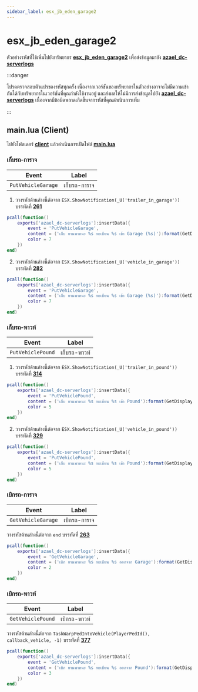 ```yaml
---
sidebar_label: esx_jb_eden_garage2
---
```


# esx_jb_eden_garage2

ตัวอย่างรหัสที่ใช้เพิ่มไปยังทรัพยากร **[esx_jb_eden_garage2](https://github.com/TanguyOrtegat/esx_jb_eden_garage2)** เพื่อส่งข้อมูลมายัง **[azael_dc-serverlogs](../../)**

:::danger

โปรดตรวจสอบตัวแปรของรหัสทุกครั้ง เนื่องจากเวอร์ชันของทรัพยากรในตัวอย่างอาจจะไม่มีความเข้ากันได้กับทรัพยากรในเวอร์ชันที่คุณกำลังใช้งานอยู่ และส่งผลให้ไม่มีการส่งข้อมูลไปยัง **[azael_dc-serverlogs](../../)** เนื่องจากมีข้อผิดพลาดเกิดขึ้นจากรหัสที่คุณดำเนินการเพิ่ม

:::

## main.lua (Client)

ไปยังโฟลเดอร์ **[client](https://github.com/TanguyOrtegat/esx_jb_eden_garage2/tree/master/client)** แล้วดำเนินการเปิดไฟล์ **[main.lua](https://github.com/TanguyOrtegat/esx_jb_eden_garage2/blob/master/client/main.lua)**

### เก็บรถ-การาจ

| Event                                  | Label
|----------------------------------------|----------------------------------------
| `PutVehicleGarage`                     | เก็บรถ-การาจ

1. วางรหัสด้านล่างนี้ต่อจาก `ESX.ShowNotification(_U('trailer_in_garage'))` บรรทัดที่ **[261](https://github.com/TanguyOrtegat/esx_jb_eden_garage2/blob/master/client/main.lua#L261)**

```lua
pcall(function()
    exports['azael_dc-serverlogs']:insertData({
        event = 'PutVehicleGarage',
        content = ('เก็บ ยานพาหนะ %s ทะเบียน %s เข้า Garage (%s)'):format(GetDisplayNameFromVehicleModel(trailerProps.model), trailerProps.plate, garage_name),
        color = 7
    })
end)
```

2. วางรหัสด้านล่างนี้ต่อจาก `ESX.ShowNotification(_U('vehicle_in_garage'))` บรรทัดที่ **[282](https://github.com/TanguyOrtegat/esx_jb_eden_garage2/blob/master/client/main.lua#L282)**

```lua
pcall(function()
    exports['azael_dc-serverlogs']:insertData({
        event = 'PutVehicleGarage',
        content = ('เก็บ ยานพาหนะ %s ทะเบียน %s เข้า Garage (%s)'):format(GetDisplayNameFromVehicleModel(vehicleProps.model), vehicleProps.plate, garage_name),
        color = 7
    })
end)
```

### เก็บรถ-พาวท์

| Event                                  | Label
|----------------------------------------|----------------------------------------
| `PutVehiclePound`                      | เก็บรถ-พาวท์

1. วางรหัสด้านล่างนี้ต่อจาก `ESX.ShowNotification(_U('trailer_in_pound'))` บรรทัดที่ **[314](https://github.com/TanguyOrtegat/esx_jb_eden_garage2/blob/master/client/main.lua#L314)**

```lua
pcall(function()
    exports['azael_dc-serverlogs']:insertData({
        event = 'PutVehiclePound',
        content = ('เก็บ ยานพาหนะ %s ทะเบียน %s เข้า Pound'):format(GetDisplayNameFromVehicleModel(trailerProps.model), trailerProps.plate),
        color = 5
    })
end)
```

2. วางรหัสด้านล่างนี้ต่อจาก `ESX.ShowNotification(_U('vehicle_in_pound'))` บรรทัดที่ **[329](https://github.com/TanguyOrtegat/esx_jb_eden_garage2/blob/master/client/main.lua#L329)**

```lua
pcall(function()
    exports['azael_dc-serverlogs']:insertData({
        event = 'PutVehiclePound',
        content = ('เก็บ ยานพาหนะ %s ทะเบียน %s เข้า Pound'):format(GetDisplayNameFromVehicleModel(vehicleProps.model), vehicleProps.plate),
        color = 5
    })
end)
```

### เบิกรถ-การาจ

| Event                                  | Label
|----------------------------------------|----------------------------------------
| `GetVehicleGarage`                     | เบิกรถ-การาจ

วางรหัสด้านล่างนี้ต่อจาก `end` บรรทัดที่ **[263](https://github.com/TanguyOrtegat/esx_jb_eden_garage2/blob/master/client/main.lua#L363)**

```lua
pcall(function()
    exports['azael_dc-serverlogs']:insertData({
        event = 'GetVehicleGarage',
        content = ('เบิก ยานพาหนะ %s ทะเบียน %s ออกจาก Garage'):format(GetDisplayNameFromVehicleModel(vehicleProps.model), vehicleProps.plate),
        color = 2
    })
end)
```

### เบิกรถ-พาวท์

| Event                                  | Label
|----------------------------------------|----------------------------------------
| `GetVehiclePound`                      | เบิกรถ-พาวท์

วางรหัสด้านล่างนี้ต่อจาก `TaskWarpPedIntoVehicle(PlayerPedId(), callback_vehicle, -1)` บรรทัดที่ **[377](https://github.com/TanguyOrtegat/esx_jb_eden_garage2/blob/master/client/main.lua#L377)**

```lua
pcall(function()
    exports['azael_dc-serverlogs']:insertData({
        event = 'GetVehiclePound',
        content = ('เบิก ยานพาหนะ %s ทะเบียน %s ออกจาก Pound'):format(GetDisplayNameFromVehicleModel(vehicleProps.model), vehicleProps.plate),
        color = 3
    })
end)
```
